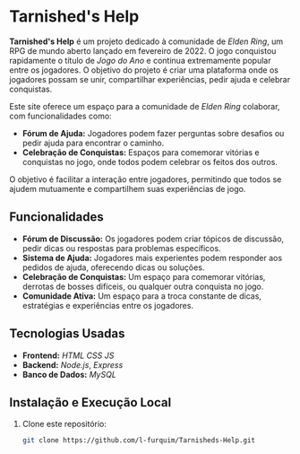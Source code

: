 # Tarnished's Help

**Tarnished's Help** é um projeto dedicado à comunidade de *Elden Ring*, um RPG de mundo aberto lançado em fevereiro de 2022. O jogo conquistou rapidamente o título de *Jogo do Ano* e continua extremamente popular entre os jogadores. O objetivo do projeto é criar uma plataforma onde os jogadores possam se unir, compartilhar experiências, pedir ajuda e celebrar conquistas.

Este site oferece um espaço para a comunidade de *Elden Ring* colaborar, com funcionalidades como:

- **Fórum de Ajuda:** Jogadores podem fazer perguntas sobre desafios ou pedir ajuda para encontrar o caminho.
- **Celebração de Conquistas:** Espaços para comemorar vitórias e conquistas no jogo, onde todos podem celebrar os feitos dos outros.

O objetivo é facilitar a interação entre jogadores, permitindo que todos se ajudem mutuamente e compartilhem suas experiências de jogo.

## Funcionalidades

- **Fórum de Discussão:** Os jogadores podem criar tópicos de discussão, pedir dicas ou respostas para problemas específicos.
- **Sistema de Ajuda:** Jogadores mais experientes podem responder aos pedidos de ajuda, oferecendo dicas ou soluções.
- **Celebração de Conquistas:** Um espaço para comemorar vitórias, derrotas de bosses difíceis, ou qualquer outra conquista no jogo.
- **Comunidade Ativa:** Um espaço para a troca constante de dicas, estratégias e experiências entre os jogadores.

## Tecnologias Usadas

- **Frontend:** *HTML* *CSS* *JS*
- **Backend:** *Node.js*, *Express*
- **Banco de Dados:** *MySQL*


## Instalação e Execução Local

1. Clone este repositório:
   ```bash
   git clone https://github.com/l-furquim/Tarnisheds-Help.git

